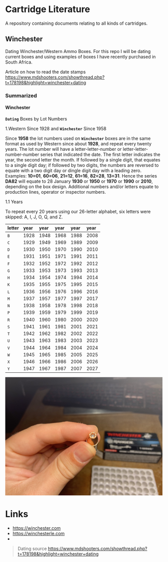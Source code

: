 # Cartridge Literature

A repository containing documents relating to all kinds of cartridges.

## Winchester

Dating Winchester/Western Ammo Boxes. For this repo I will be dating current boxes and using examples of boxes I have recently purchased in South Africa.

Article on how to read the date stamps https://www.mdshooters.com/showthread.php?t=178198&highlight=winchester+dating

### Summarized

#### **Winchester**

**`Dating`** Boxes by Lot Numbers

1.Western Since 1928 and **`Winchester`** Since 1958

Since **1958** the lot numbers used on **`Winchester`** boxes are in the same format as used by Western since about **1928**, and repeat every twenty years. The lot number will have a letter-letter-number or letter-letter-number-number series that indicated the date. The first letter indicates the year, the second letter the month. If followed by a single digit, that equates to a single digit day; if followed by two digits, the numbers are reversed to equate with a two digit day or dingle digit day with a leading zero. Examples: **10=01**, **60=06**, **21=12**, **61=16**, **82=28**, **13=31**.
Hence the series **DA82** will equate to 28 January **1930** or **1950** or **1970** or **1990** or **2010**, depending on the box design. Additional numbers and/or letters equate to production lines, operator or inspector numbers.

1.1 Years

To repeat every 20 years using our 26-letter alphabet, six letters were skipped: A, I, J, O, Q, and Z.

| letter  |  year  | year  | year  | year  | year  |
| :------------ | :------------ | :------------ | :------------ |:------------ |:------------ |
|`B`|1928 |1948 |1968 |1988 |2008 |
|`C`|1929 |1949 |1969 |1989 |2009 |
|`D`|1930 |1950 |1970 |1990 |2010 |
|`E`|1931 |1951 |1971 |1991 |2011 |
|`F`|1932 |1952 |1972 |1992 |2012 |
|`G`|1933 |1953 |1973 |1993 |2013 |
|`H`|1934 |1954 |1974 |1994 |2014 |
|`K`|1935 |1955 |1975 |1995 |2015 |
|`L`|1936 |1956 |1976 |1996 |2016 |
|`M`|1937 |1957 |1977 |1997 |2017 |
|`N`|1938 |1958 |1978 |1998 |2018 |
|`P`|1939 |1959 |1979 |1999 |2019 |
|`R`|1940 |1960 |1980 |2000 |2020 |
|`S`|1941 |1961 |1981 |2001 |2021 |
|`T`|1942 |1962 |1982 |2002 |2022 |
|`U`|1943 |1963 |1983 |2003 |2023 |
|`V`|1944 |1964 |1984 |2004 |2024 |
|`W`|1945 |1965 |1985 |2005 |2025 |
|`X`|1946 |1966 |1986 |2006 |2026 |
|`Y`|1947 |1967 |1987 |2007 |2027 |

[<img src="img/win4.jpeg" width="500"/>](img/win4.jpeg)

# Links

- https://winchester.com
- https://winchesterle.com
- 

> Dating source https://www.mdshooters.com/showthread.php?t=178198&highlight=winchester+dating
